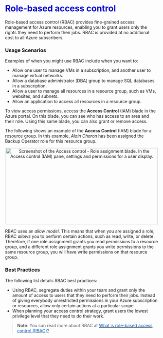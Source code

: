 <h1><strong><span style="color: #0000CD;">Role-based access control</span></strong></h1>

Role-based access control (RBAC) provides fine-grained access management for Azure resources, enabling you to grant users only the rights they need to perform their jobs. RBAC is provided at no additional cost to all Azure subscribers.

### Usage Scenarios

Examples of when you might use RBAC include when you want to:

- Allow one user to manage VMs in a subscription, and another user to manage virtual networks.
- Allow a database administrator (DBA) group to manage SQL databases in a subscription.
- Allow a user to manage all resources in a resource group, such as VMs, websites, and subnets.
- Allow an application to access all resources in a resource group.

To view access permissions, access the **Access Control** (IAM) blade in the Azure portal. On this blade, you can see who has access to an area and their role. Using this same blade, you can also grant or remove access.

The following shows an example of the **Access Control** (IAM) blade for a resource group. In this example, *Alain Charon* has been assigned the Backup Operator role for this resource group.


<p style="text-align:center;"><img src="../Linked_Image_Files/2-resource-group-access-control.png" width="500" height="250" alt="Screenshot of the Access control - Role assignment blade. In the Access control (IAM) pane, settings and permissions for a user display."></p>


RBAC uses an *allow model*.  This means that when you are assigned a role, RBAC *allows* you to perform certain actions, such as read, write, or delete. Therefore, if one role assignment grants you read permissions to a resource group, and a different role assignment grants you write permissions to the same resource group, you will have write permissions on that resource group.


### Best Practices

The following list details RBAC best practices:

- Using RBAC, segregate duties within your team and grant only the amount of access to users that they need to perform their jobs. Instead of giving everybody unrestricted permissions in your Azure subscription or resources, allow only certain actions at a particular scope.
- When planning your access control strategy, grant users the lowest privilege level that they need to do their work.





> **Note**: You can read more about RBAC at <a href="https://docs.microsoft.com/en-us/azure/role-based-access-control/overview" target="_blank"><span style="color: #0066cc;" color="#0066cc"> What is role-based access control (RBAC)?</span></a>
